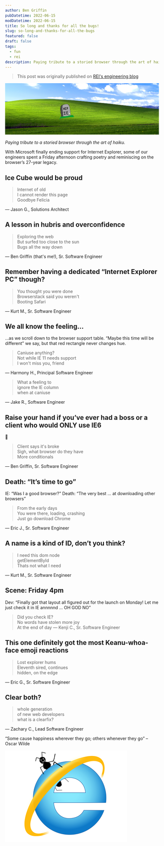 ```yaml
---
author: Ben Griffin
pubDatetime: 2022-06-15
modDatetime: 2022-06-15
title: So long and thanks for all the bugs!
slug: so-long-and-thanks-for-all-the-bugs
featured: false
draft: false
tags:
  - fun
  - rei
description: Paying tribute to a storied browser through the art of haiku.
---
```


> This post was originally published on [REI's engineering blog](https://engineering.rei.com/culture/so-long-and-thanks-for-all-the-bugs.html)

![A really beautiful MS paint drawing of a gravestone in a grass field. The gravestone reads, R.I.P. I.E.](/src/assets/images/posts/ie-banner.png)

_Paying tribute to a storied browser through the art of haiku._

With Microsoft finally ending support for Internet Explorer, some of our engineers spent a Friday afternoon crafting poetry and reminiscing on the browser’s 27-year legacy.

## Ice Cube would be proud

> Internet of old<br>
> I cannot render this page<br>
> Goodbye Felicia

— Jason G., Solutions Architect

## A lesson in hubris and overconfidence

> Exploring the web<br>
> But surfed too close to the sun<br>
> Bugs all the way down

— Ben Griffin (that's me!), Sr. Software Engineer

## Remember having a dedicated “Internet Explorer PC” though?

> You thought you were done<br>
> Browserstack said you weren't<br>
> Booting Safari

— Kurt M., Sr. Software Engineer

## We all know the feeling…

…as we scroll down to the browser support table. “Maybe this time will be different” we say, but that red rectangle never changes hue.

> Caniuse anything?<br>
> Not while IE 11 needs support<br>
> I won't miss you, friend

— Harmony H., Principal Software Engineer

> What a feeling to<br>
> ignore the IE column<br>
> when at caniuse

— Jake R., Software Engineer

## Raise your hand if you’ve ever had a boss or a client who would ONLY use IE6

🤚

> Client says it's broke<br>
> Sigh, what browser do they have<br>
> More conditionals

— Ben Griffin, Sr. Software Engineer

## Death: “It’s time to go”

IE: “Was I a good browser?”
Death: “The very best … at downloading other browsers”

> From the early days<br>
> You were there, loading, crashing<br>
> Just go download Chrome

— Eric J., Sr. Software Engineer

## A name is a kind of ID, don’t you think?

> I need this dom node<br>
> getElementById<br>
> Thats not what I need

— Kurt M., Sr. Software Engineer

## Scene: Friday 4pm

Dev: “Finally got that layout all figured out for the launch on Monday! Let me just check it in IE annnnnd … OH GOD NO”

> Did you check IE?<br>
> No words have stolen more joy<br>
> At the end of day
> — Kenji C., Sr. Software Engineer

## This one definitely got the most Keanu-whoa-face emoji reactions

> Lost explorer hums<br>
> Eleventh sired, continues<br>
> hidden, on the edge

— Eric G., Sr. Software Engineer

## Clear both?

> whole generation<br>
> of new web developers<br>
> what is a clearfix?

— Zachary C., Lead Software Engineer

“Some cause happiness wherever they go; others whenever they go” – Oscar Wilde

![A really beautiful MS paint drawing of a bug crawling on an internet explorer logo](/src/assets/images/posts/ie-bug.png)
